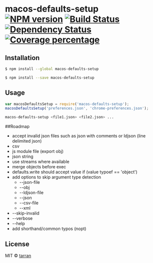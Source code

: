# macos-defaults-setup [![NPM version][npm-image]][npm-url] [![Build Status][travis-image]][travis-url] [![Dependency Status][daviddm-image]][daviddm-url] [![Coverage percentage][coveralls-image]][coveralls-url]
> 

## Installation

```sh
$ npm install --global macos-defaults-setup
```

```sh
$ npm install --save macos-defaults-setup
```

## Usage

```js
var macosDefaultsSetup = require('macos-defaults-setup');
macosDefaultsSetup('preferences.json', 'chrome-preferences.json');
```

```sh
macos-defaults-setup <file1.json> <file2.json> ...
```

##Roadmap
- accept invalid json files such as json with comments or ldjson (line delimited json)
- csv 
- js module file (export obj)
- json string
- use streams where available 
- merge objects before exec
- defaults.write should accept value if (value typoef == 'object')
- add options to skip argument type detection 
    - --json-file
    - --obj
    - --ldjson-file
    - --json
    - --csv-file
    - --xml
- --skip-invalid
- --verbose
- --help 
- add shorthand/common typos (nopt)

## License

MIT © [tarran](tarranjones.com)

<!-- 
https://github.com/DataGarage/convert-geo
https://github.com/DataGarage/convert-json -->



[npm-image]: https://badge.fury.io/js/macos-defaults-setup.svg
[npm-url]: https://npmjs.org/package/macos-defaults-setup
[travis-image]: https://travis-ci.org/tarranjones/macos-defaults-setup.svg?branch=master
[travis-url]: https://travis-ci.org/tarranjones/macos-defaults-setup
[daviddm-image]: https://david-dm.org/tarranjones/macos-defaults-setup.svg?theme=shields.io
[daviddm-url]: https://david-dm.org/tarranjones/macos-defaults-setup
[coveralls-image]: https://coveralls.io/repos/tarranjones/macos-defaults-setup/badge.svg
[coveralls-url]: https://coveralls.io/r/tarranjones/macos-defaults-setup
